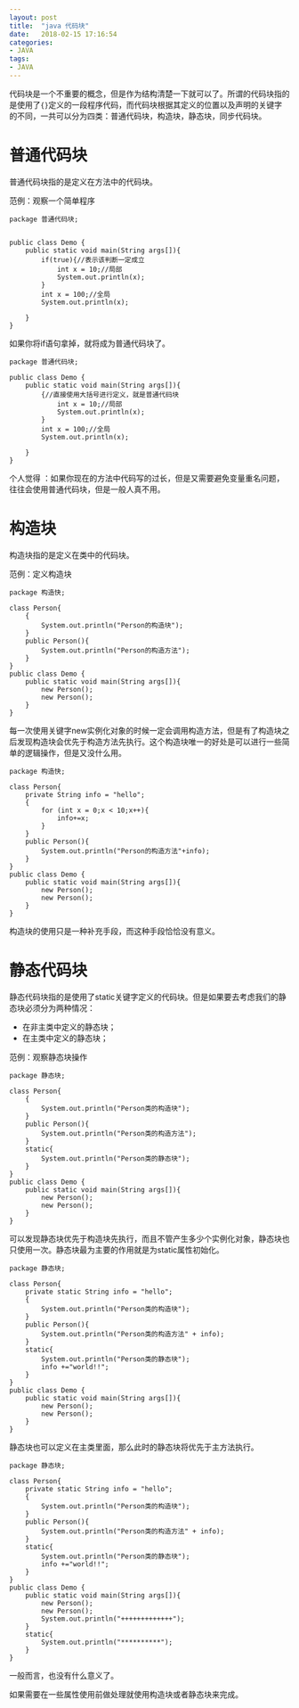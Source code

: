 ```yaml
---
layout: post
title:  "java 代码块"
date:   2018-02-15 17:16:54
categories:
- JAVA
tags:
- JAVA
---
```




代码块是一个不重要的概念，但是作为结构清楚一下就可以了。所谓的代码块指的是使用了`{}`定义的一段程序代码，而代码块根据其定义的位置以及声明的关键字的不同，一共可以分为四类：普通代码块，构造块，静态块，同步代码块。




# 普通代码块

普通代码块指的是定义在方法中的代码块。

范例：观察一个简单程序

```
package 普通代码块;


public class Demo {
    public static void main(String args[]){
        if(true){//表示该判断一定成立
            int x = 10;//局部
            System.out.println(x);
        }
        int x = 100;//全局
        System.out.println(x);

    }
}
```

如果你将if语句拿掉，就将成为普通代码块了。

```
package 普通代码块;

public class Demo {
    public static void main(String args[]){
        {//直接使用大括号进行定义，就是普通代码块
            int x = 10;//局部
            System.out.println(x);
        }
        int x = 100;//全局
        System.out.println(x);

    }
}
```

个人觉得 ：如果你现在的方法中代码写的过长，但是又需要避免变量重名问题，往往会使用普通代码块，但是一般人真不用。

# 构造块

构造块指的是定义在类中的代码块。

范例：定义构造块

```
package 构造快;

class Person{
    {
        System.out.println("Person的构造块");
    }
    public Person(){
        System.out.println("Person的构造方法");
    }
}
public class Demo {
    public static void main(String args[]){
        new Person();
        new Person();
    }
}
```

每一次使用关键字new实例化对象的时候一定会调用构造方法，但是有了构造块之后发现构造块会优先于构造方法先执行。这个构造块唯一的好处是可以进行一些简单的逻辑操作，但是又没什么用。

```
package 构造快;

class Person{
    private String info = "hello";
    {
        for (int x = 0;x < 10;x++){
            info+=x;
        }
    }
    public Person(){
        System.out.println("Person的构造方法"+info);
    }
}
public class Demo {
    public static void main(String args[]){
        new Person();
        new Person();
    }
}
```

构造块的使用只是一种补充手段，而这种手段恰恰没有意义。

# 静态代码块

静态代码块指的是使用了static关键字定义的代码块。但是如果要去考虑我们的静态块必须分为两种情况：

- 在非主类中定义的静态块；
- 在主类中定义的静态块；

范例：观察静态块操作

```
package 静态块;

class Person{
    {
        System.out.println("Person类的构造块");
    }
    public Person(){
        System.out.println("Person类的构造方法");
    }
    static{
        System.out.println("Person类的静态块");
    }
}
public class Demo {
    public static void main(String args[]){
        new Person();
        new Person();
    }
}
```

可以发现静态块优先于构造块先执行，而且不管产生多少个实例化对象，静态块也只使用一次。静态块最为主要的作用就是为static属性初始化。

```
package 静态块;

class Person{
    private static String info = "hello";
    {
        System.out.println("Person类的构造块");
    }
    public Person(){
        System.out.println("Person类的构造方法" + info);
    }
    static{
        System.out.println("Person类的静态块");
        info +="world!!";
    }
}
public class Demo {
    public static void main(String args[]){
        new Person();
        new Person();
    }
}
```

静态块也可以定义在主类里面，那么此时的静态块将优先于主方法执行。

```
package 静态块;

class Person{
    private static String info = "hello";
    {
        System.out.println("Person类的构造块");
    }
    public Person(){
        System.out.println("Person类的构造方法" + info);
    }
    static{
        System.out.println("Person类的静态块");
        info +="world!!";
    }
}
public class Demo {
    public static void main(String args[]){
        new Person();
        new Person();
        System.out.println("+++++++++++++");
    }
    static{
        System.out.println("**********");
    }
}
```

一般而言，也没有什么意义了。

如果需要在一些属性使用前做处理就使用构造块或者静态块来完成。
